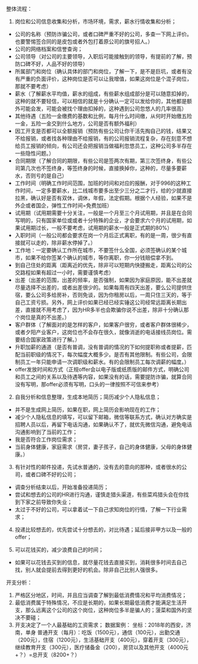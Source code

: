 整体流程：
1. 岗位和公司信息收集和分析，市场环境，需求，薪水行情收集和分析；
- 公司的名称（预防诈骗公司，或者口碑严重不好的公司，多查一下网上评价。也要警惕签合同的是皮包或者外包打着原公司的旗号招人。）
- 公司的网络档案和信誉查询；
- 公司领导（对公司的主要领导，入职后可能接触到的领导，有提前的了解，预防口碑不好，人品不好的领导）
- 所属部门和岗位（确认具体的部门和岗位，了解一下，是不是巨坑，或者有没有严重的负面评价，这种岗位是否可以让我增值，如果这岗位是个混子岗位，那就不要考虑）
- 薪水（了解薪水平均值，薪水的组成，有些薪水组成部分是可以随意扣掉的， 这种的就不要轻信，可以相信的就是十分确认一定可以发给你的，其他都是额外可能会发，可能会被找个理由扣掉的，这种遇到公司忽悠人的几率很高）
- 其他待遇（五险一金缴费的基数和比例，每月什么时间缴，从何时开始缴五险一金，五险一金交到什么地方，公司是否有额外福利）
- 因工开支是否都可以全额报销（预防有些公司让你干活先掏自己的钱，结果又不给报销，或者找各种理由不给报销，有的公司报销流程复杂，存在刻意不想给员工报销的倾向，有公司还会把报销当做福利忽悠员工，这种公司多半存在一些隐性问题。）
- 合同期限（了解合同的期限，有些公司是签两次有期，第三次签终身，有些公司第几次也不签终身，等签终身的时候，直接换掉你，这种的，尽量多要薪水，否则亏的是自己）
- 工作时间（明确工作时间范围，加班的时间和对应的报酬，对于996的这种工作时间，一定多要薪水，比二线城市要多出至少三分之二才行，给的少就直接拉黑，确认好是否有双休，调休，年假，法定假期。根据个人经验，如果不是外企或者国企，弹性工作时间=免费加班）
- 试用期（试用期需要十分关注，一般是一个月至三个月试用期，并且是在合同写明的，只有国家单位或或者十分特殊的企业，才会要求六个月的试用期，如果试用期过长，一般不要考虑，试用期的薪水一般是正式期的80%）
- 入职时间（一般公司都会要求在岗一个月后正式离职，有的是一周，很少有直接就可以走的，除非薪水停掉了。）
- 工作地：一定要确认工作所在城市，不要签什么全国，必须签确认的某个城市，如果不给你签某个确认的城市，等你离职，你一分钱赔偿拿不到。
- 到自己住处的距离（距离近的优先，除非可以短期内快捷搬走，距离公司的公交路程如果有超过一小时，需要谨慎考虑）
- 出差（出差的范围，出差的频率，是否强制，如果因为家庭原因，能不出差就尽量选择不出差的，或者出差很少的。如果每周有四天出差，要么公司提供住宿，要么公司多给房补，否则免谈，因为你租房以后，一周只住三天的，等于自己工资亏损。另外，网上评价如果已经已经实锤这公司经常远距离长期出差，直接就不用考虑了，因为HR多半也会欺骗你说不出差，除非十分确认那个岗位是真的不出差。）
- 客户群体（了解面对的是怎样的客户，如果客户很穷，或者客户群体很稀少，或者夕阳产业客户，这岗位也不会存在很久，就像消逝的电话接线员岗位。需要结合国家政策进行了解。）
- 升职加薪的通道（是否有普调，没有普调的情况的下如何提职称或者提薪，匹配当前职级的情况下，每次幅度大概多少。是否有其他限制。有些公司，会限制员工一年只能申请一次调职级和薪水。有的会限制员工每次调薪的幅度。）
- offer发放时间和方式（正规offer会以电子版或纸质版的邮件方式，明确公司和员工之间的关系以及待遇等内容，如果没有的话，需要提防诈骗，就算合同没有写明，那offer必须有写明，口头的一律按照不可信来参考）

2. 自我分析和信息整理，生成本地简历；简历减少个人隐私信息；
- 并不是生成网上简历，如果在职，网上简历会影响现在的工作；
- 减少个人隐私信息的填写，可以留下邮箱，微信等联系方式，确认对方确实是招聘人员以后，再留下电话沟通，如果确认不了，就优先微信沟通，避免电话沟通影响到了当前的工作；
- 我是否符合工作岗位需求；
- 当前身体健康，家庭需求（房贷，妻子孩子，自己的身体健康，父母的身体健康。）

3. 有针对性的邮件投递，先试水普通的，没有去的意向的那种，或者很水的公司，或者口碑不好的公司；
- 调查分析结束以后，开始准备投递简历；
- 尝试和想去的公司的HR进行沟通，谨慎走猎头渠道，有些菜鸡猎头会在你找到下家之前导致你失业；
- 太过于不好的公司，可以拿着试一下自己求知岗位的行情，了解一下行业需求；

4. 投递比较想去的，优先尝试十分想去的，对比待遇；延后接非甲方以及一般的offer；

5. 可以花钱买的，减少浪费自己的时间；
- 如果可以花钱去买到的信息，就尽量花钱去直接买到，消耗很多时间去自己找，别人就会提前去得到更好的机会。除非自己比别人强很多。


开支分析：
1. 严格区分地区，时间，并且应当调查了解到最低消费情况和平均消费情况；
2. 最低消费属于特殊情况，不应是长期的，如果长期最低消费才能满足生活开支，那么远离这个公司的这个岗位，这种岗位多半是骗人的；菠菜和国外的坚决不要碰；
3. 开支决定了一个人最基础的工资需求；
数据案例：
坐标：2018年的西安，济南，单身
普通开支（每月）：吃饭（1500元），通信（100元），出勤交通（200元），住宿（1200元），生活基础开支（400元），穿着开支（300元），继续教育开支（300元），医疗储备金（200），房贷以及其他开支（4000元+？）=总开支（8200+？）
